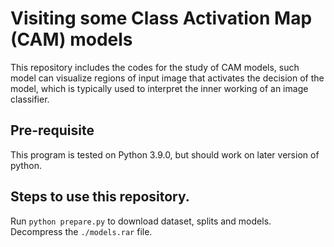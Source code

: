 # Visiting some Class Activation Map (CAM) models

This repository includes the codes for the study of CAM models, 
such model can visualize regions of input image that activates the 
decision of the model, which is typically used to interpret 
the inner working of an image classifier. 

## Pre-requisite

This program is tested on Python 3.9.0, but should work on later version
of python. 

## Steps to use this repository. 

Run `python prepare.py` to download dataset, splits and models. 
Decompress the `./models.rar` file.
